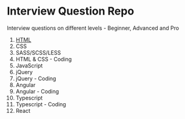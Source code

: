 # Interview Question Repo

Interview questions on different levels - Beginner, Advanced and Pro


1. [HTML](HTML/html.md)
2. CSS
3. SASS/SCSS/LESS
4. HTML & CSS - Coding
6. JavaScript
7. jQuery
8. jQuery - Coding
9. Angular
10. Angular - Coding
11. Typescript
12. Typescript - Coding
13. React




